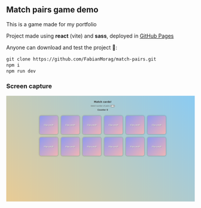 ## Match pairs game demo

This is a game made for my portfolio 

Project made using **react** (vite) and **sass**, deployed in [GitHub Pages](https://fabianmorag.github.io/match-pairs/) 

Anyone can download and test the project 🙌️:
```
git clone https://github.com/FabianMorag/match-pairs.git
npm i
npm run dev
```
### Screen capture

![This is a screen capture of the game.](https://raw.githubusercontent.com/FabianMorag/match-pairs/master/public/capture.png)

